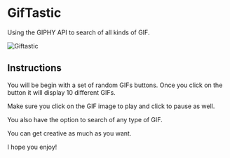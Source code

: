 # GifTastic

Using the GIPHY API to search of all kinds of GIF.

![Giftastic](https://user-images.githubusercontent.com/52462582/69443751-08bc6b00-0d1d-11ea-933c-39c7dcc20448.png)


## Instructions

You will be begin with a set of random GIFs buttons. Once you click on the button it will display 10 different GIFs.

Make sure you click on the GIF image to play and click to pause as well.

You also have the option to search of any type of GIF.

You can get creative as much as you want.

I hope you enjoy!

